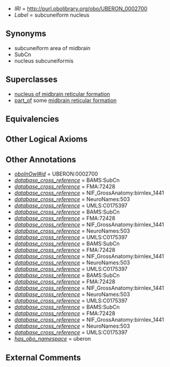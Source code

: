  * *IRI* = http://purl.obolibrary.org/obo/UBERON_0002700
 * *Label* = subcuneiform nucleus

## Synonyms

 * subcuneiform area of midbrain
 * SubCn
 * nucleus subcuneiformis

## Superclasses

 * [nucleus of midbrain reticular formation](../../UBERON/15/UBERON_0007415.md)
 * [part_of](../../BFO/50/BFO_0000050.md) some [midbrain reticular formation](../../UBERON/39/UBERON_0002639.md)

## Equivalencies


## Other Logical Axioms


## Other Annotations

 * *[oboInOwl#id](../../id/oboInOwl#id.md)* = UBERON:0002700
 * *[database_cross_reference](../../ef/oboInOwl#hasDbXref.md)* = BAMS:SubCn
 * *[database_cross_reference](../../ef/oboInOwl#hasDbXref.md)* = FMA:72428
 * *[database_cross_reference](../../ef/oboInOwl#hasDbXref.md)* = NIF_GrossAnatomy:birnlex_1441
 * *[database_cross_reference](../../ef/oboInOwl#hasDbXref.md)* = NeuroNames:503
 * *[database_cross_reference](../../ef/oboInOwl#hasDbXref.md)* = UMLS:C0175397
 * *[database_cross_reference](../../ef/oboInOwl#hasDbXref.md)* = BAMS:SubCn
 * *[database_cross_reference](../../ef/oboInOwl#hasDbXref.md)* = FMA:72428
 * *[database_cross_reference](../../ef/oboInOwl#hasDbXref.md)* = NIF_GrossAnatomy:birnlex_1441
 * *[database_cross_reference](../../ef/oboInOwl#hasDbXref.md)* = NeuroNames:503
 * *[database_cross_reference](../../ef/oboInOwl#hasDbXref.md)* = UMLS:C0175397
 * *[database_cross_reference](../../ef/oboInOwl#hasDbXref.md)* = BAMS:SubCn
 * *[database_cross_reference](../../ef/oboInOwl#hasDbXref.md)* = FMA:72428
 * *[database_cross_reference](../../ef/oboInOwl#hasDbXref.md)* = NIF_GrossAnatomy:birnlex_1441
 * *[database_cross_reference](../../ef/oboInOwl#hasDbXref.md)* = NeuroNames:503
 * *[database_cross_reference](../../ef/oboInOwl#hasDbXref.md)* = UMLS:C0175397
 * *[database_cross_reference](../../ef/oboInOwl#hasDbXref.md)* = BAMS:SubCn
 * *[database_cross_reference](../../ef/oboInOwl#hasDbXref.md)* = FMA:72428
 * *[database_cross_reference](../../ef/oboInOwl#hasDbXref.md)* = NIF_GrossAnatomy:birnlex_1441
 * *[database_cross_reference](../../ef/oboInOwl#hasDbXref.md)* = NeuroNames:503
 * *[database_cross_reference](../../ef/oboInOwl#hasDbXref.md)* = UMLS:C0175397
 * *[database_cross_reference](../../ef/oboInOwl#hasDbXref.md)* = BAMS:SubCn
 * *[database_cross_reference](../../ef/oboInOwl#hasDbXref.md)* = FMA:72428
 * *[database_cross_reference](../../ef/oboInOwl#hasDbXref.md)* = NIF_GrossAnatomy:birnlex_1441
 * *[database_cross_reference](../../ef/oboInOwl#hasDbXref.md)* = NeuroNames:503
 * *[database_cross_reference](../../ef/oboInOwl#hasDbXref.md)* = UMLS:C0175397
 * *[has_obo_namespace](../../ce/oboInOwl#hasOBONamespace.md)* = uberon

## External Comments

